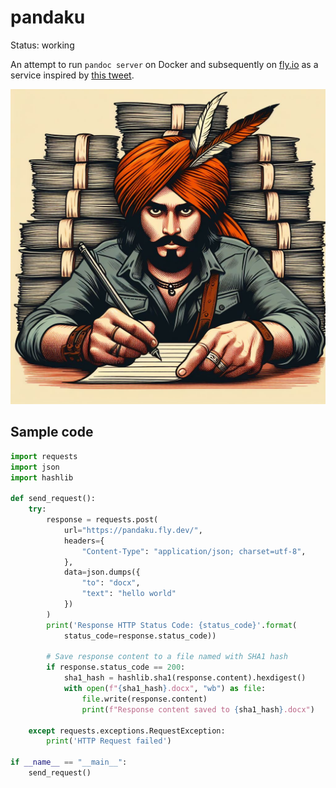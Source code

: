 # pandaku

Status: working

An attempt to run `pandoc server` on Docker and subsequently on [fly.io](https://fly.io) as a service inspired by [this tweet](https://twitter.com/btbytes/status/1781580932010439056).

![a daku operating on daks](img/pandaku.jpg)

## Sample code

```python
import requests
import json
import hashlib

def send_request():
    try:
        response = requests.post(
            url="https://pandaku.fly.dev/",
            headers={
                "Content-Type": "application/json; charset=utf-8",
            },
            data=json.dumps({
                "to": "docx",
                "text": "hello world"
            })
        )
        print('Response HTTP Status Code: {status_code}'.format(
            status_code=response.status_code))

        # Save response content to a file named with SHA1 hash
        if response.status_code == 200:
            sha1_hash = hashlib.sha1(response.content).hexdigest()
            with open(f"{sha1_hash}.docx", "wb") as file:
                file.write(response.content)
                print(f"Response content saved to {sha1_hash}.docx")

    except requests.exceptions.RequestException:
        print('HTTP Request failed')

if __name__ == "__main__":
    send_request()
```

